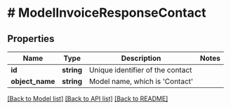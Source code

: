 # # ModelInvoiceResponseContact

## Properties

Name | Type | Description | Notes
------------ | ------------- | ------------- | -------------
**id** | **string** | Unique identifier of the contact |
**object_name** | **string** | Model name, which is &#39;Contact&#39; |

[[Back to Model list]](../../README.md#models) [[Back to API list]](../../README.md#endpoints) [[Back to README]](../../README.md)
